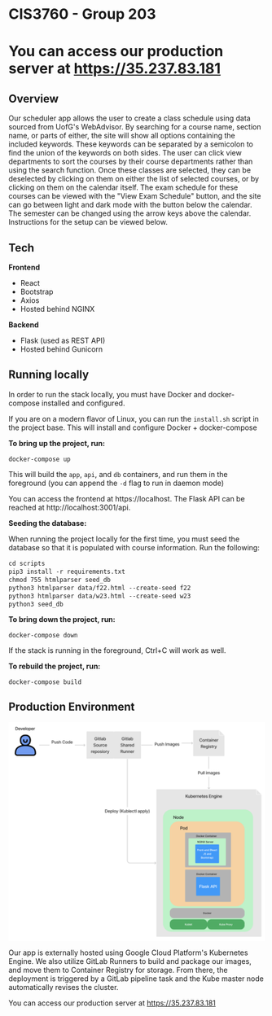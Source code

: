 # CIS3760 - Group 203

# **You can access our production server at https://35.237.83.181**

## Overview

Our scheduler app allows the user to create a class schedule using data sourced from UofG's WebAdvisor. By searching for a course name, section name, or parts of either, the site will show all options containing the included keywords. These keywords can be separated by a semicolon to find the union of the keywords on both sides. The user can click view departments to sort the courses by their course departments rather than using the search function. Once these classes are selected, they can be deselected by clicking on them on either the list of selected courses, or by clicking on them on the calendar itself. The exam schedule for these courses can be viewed with the "View Exam Schedule" button, and the site can go between light and dark mode with the button below the calendar. The semester can be changed using the arrow keys above the calendar. Instructions for the setup can be viewed below.

## Tech

**Frontend**

- React
- Bootstrap
- Axios
- Hosted behind NGINX

**Backend**

- Flask (used as REST API)
- Hosted behind Gunicorn

## Running locally

In order to run the stack locally, you must have Docker and docker-compose installed and configured.

If you are on a modern flavor of Linux, you can run the `install.sh` script in the project base. This will install and configure Docker + docker-compose

**To bring up the project, run:**

```
docker-compose up
```

This will build the `app`, `api`, and `db` containers, and run them in the foreground (you can append the `-d` flag to run in daemon mode)

You can access the frontend at https://localhost. The Flask API can be reached at http://localhost:3001/api.

**Seeding the database:**

When running the project locally for the first time, you must seed the database
so that it is populated with course information. Run the following:

```
cd scripts
pip3 install -r requirements.txt
chmod 755 htmlparser seed_db
python3 htmlparser data/f22.html --create-seed f22
python3 htmlparser data/w23.html --create-seed w23
python3 seed_db
```

**To bring down the project, run:**

```
docker-compose down
```

If the stack is running in the foreground, Ctrl+C will work as well.

**To rebuild the project, run:**

```
docker-compose build
```

## Production Environment

<img src="docs/infra_cropped.png" alt="infrastructure diagram" width="600" style="display: block; margin: auto;" />

Our app is externally hosted using Google Cloud Platform's Kubernetes Engine. We also utilize GitLab Runners to build and package our images, and move them to Container Registry for storage. From there, the deployment is triggered by a GitLab pipeline task and the Kube master node automatically revises the cluster.

You can access our production server at https://35.237.83.181
